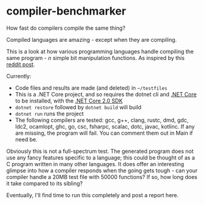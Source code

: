# compiler-benchmarker
How fast do compilers compile the same thing?

Compiled languages are amazing - except when they are compiling.

This is a look at how various programming languages handle compiling the same program - *n* simple bit manipulation functions. As inspired by this [reddit post](https://www.reddit.com/r/rust/comments/55k577/rust_compilation_times_compared_to_c_d_go_pascal).

Currently:
- Code files and results are made (and deleted) in `~/testfiles`
- This is a .NET Core project, and so requires the dotnet cli and [.NET Core](https://docs.microsoft.com/en-us/dotnet/core/tools/?tabs=netcore2x) to be installed, with the [.NET Core 2.0 SDK](https://www.microsoft.com/net/download/core)
- `dotnet restore` followed by `dotnet build` will build
- `dotnet run` runs the project
- The following compilers are tested: gcc, g++, clang, rustc, dmd, gdc, ldc2, ocamlopt, ghc, go, csc, fsharpc, scalac, dotc, javac, kotlinc. If any are missing, the program will fail. You can comment them out in Main if need be.

Obviously this is not a full-spectrum test. The generated program does not use any fancy features specific to a language; this could be thought of as a C program written in many other languages. It does offer an interesting glimpse into how a compiler responds when the going gets tough - can your compiler handle a 20MB test file with 50000 functions? If so, how long does it take compared to its sibling?

Eventually, I'll find time to run this completely and post a report here.

